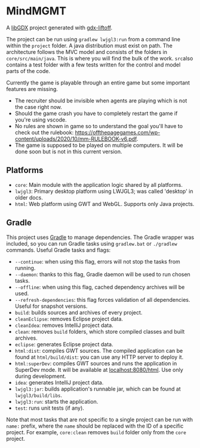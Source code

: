 # MindMGMT

A [libGDX](https://libgdx.com/) project generated with [gdx-liftoff](https://github.com/libgdx/gdx-liftoff).

The project can be run using `gradlew lwjgl3:run` from a command line within the `project` folder. A java distribution must exist on path.
The architecture follows the MVC model and consists of the folders in `core/src/main/java`. This is where you will find the bulk of the work.
`src`also contains a test folder with a few tests written for the control and model parts of the code.

Currently the game is playable through an entire game but some important features are missing.
- The recruiter should be invisible when agents are playing which is not the case right now.
- Should the game crash you have to completely restart the game if you're using vscode.
- No rules are shown in game so to understand the goal you'll have to check out the rulebook: https://offthepagegames.com/wp-content/uploads/2020/10/mm-RULEBOOK-v6.pdf.
- The game is supposed to be played on multiple computers. It will be done soon but is not in this current version.

## Platforms

- `core`: Main module with the application logic shared by all platforms.
- `lwjgl3`: Primary desktop platform using LWJGL3; was called 'desktop' in older docs.
- `html`: Web platform using GWT and WebGL. Supports only Java projects.

## Gradle

This project uses [Gradle](https://gradle.org/) to manage dependencies.
The Gradle wrapper was included, so you can run Gradle tasks using `gradlew.bat` or `./gradlew` commands. 
Useful Gradle tasks and flags:

- `--continue`: when using this flag, errors will not stop the tasks from running.
- `--daemon`: thanks to this flag, Gradle daemon will be used to run chosen tasks.
- `--offline`: when using this flag, cached dependency archives will be used.
- `--refresh-dependencies`: this flag forces validation of all dependencies. Useful for snapshot versions.
- `build`: builds sources and archives of every project.
- `cleanEclipse`: removes Eclipse project data.
- `cleanIdea`: removes IntelliJ project data.
- `clean`: removes `build` folders, which store compiled classes and built archives.
- `eclipse`: generates Eclipse project data.
- `html:dist`: compiles GWT sources. The compiled application can be found at `html/build/dist`: you can use any HTTP server to deploy it.
- `html:superDev`: compiles GWT sources and runs the application in SuperDev mode. It will be available at [localhost:8080/html](http://localhost:8080/html). Use only during development.
- `idea`: generates IntelliJ project data.
- `lwjgl3:jar`: builds application's runnable jar, which can be found at `lwjgl3/build/libs`.
- `lwjgl3:run`: starts the application.
- `test`: runs unit tests (if any).

Note that most tasks that are not specific to a single project can be run with `name:` prefix, where the `name` should be replaced with the ID of a specific project.
For example, `core:clean` removes `build` folder only from the `core` project.

